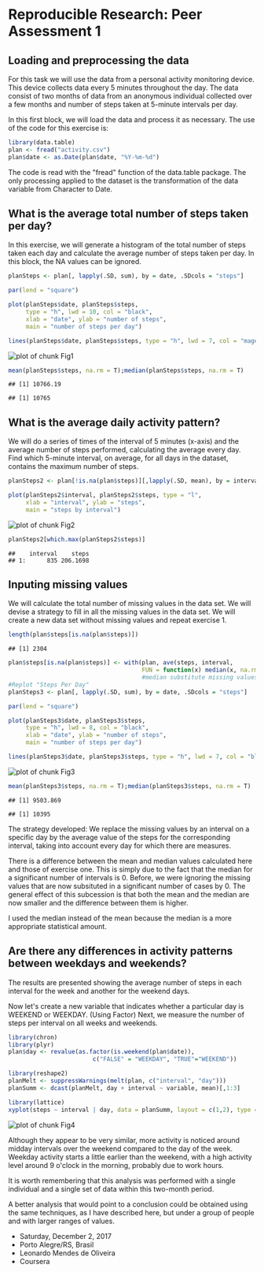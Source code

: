 # Reproducible Research: Peer Assessment 1

## Loading and preprocessing the data

For this task we will use the data from a personal activity monitoring device. This device collects data every 5 minutes throughout the day. The data consist of two months of data from an anonymous individual collected over a few months and number of steps taken at 5-minute intervals per day.

In this first block, we will load the data and process it as necessary. The use of the code for this exercise is:


```r
library(data.table)
plan <- fread("activity.csv")
plan$date <- as.Date(plan$date, "%Y-%m-%d")
```

The code is read with the "fread" function of the data.table package. The only processing applied to the dataset is the transformation of the data variable from Character to Date.

## What is the average total number of steps taken per day?

In this exercise, we will generate a histogram of the total number of steps taken each day and calculate the average number of steps taken per day. In this block, the NA values can be ignored.


```r
planSteps <- plan[, lapply(.SD, sum), by = date, .SDcols = "steps"]

par(lend = "square")

plot(planSteps$date, planSteps$steps, 
     type = "h", lwd = 10, col = "black", 
     xlab = "date", ylab = "number of steps",
     main = "number of steps per day")

lines(planSteps$date, planSteps$steps, type = "h", lwd = 7, col = "magenta")
```

![plot of chunk Fig1](figure/Fig1-1.png)

```r
mean(planSteps$steps, na.rm = T);median(planSteps$steps, na.rm = T)
```

```
## [1] 10766.19
```

```
## [1] 10765
```

## What is the average daily activity pattern?

We will do a series of times of the interval of 5 minutes (x-axis) and the average number of steps performed, calculating the average every day. Find which 5-minute interval, on average, for all days in the dataset, contains the maximum number of steps.


```r
planSteps2 <- plan[!is.na(plan$steps)][,lapply(.SD, mean), by = interval, .SDcols = "steps"]

plot(planSteps2$interval, planSteps2$steps, type = "l", 
     xlab = "interval", ylab = "steps", 
     main = "steps by interval")
```

![plot of chunk Fig2](figure/Fig2-1.png)

```r
planSteps2[which.max(planSteps2$steps)]
```

```
##    interval    steps
## 1:      835 206.1698
```

## Inputing missing values

We will calculate the total number of missing values in the data set. We will devise a strategy to fill in all the missing values in the data set. We will create a new data set without missing values and repeat exercise 1.


```r
length(plan$steps[is.na(plan$steps)])
```

```
## [1] 2304
```

```r
plan$steps[is.na(plan$steps)] <- with(plan, ave(steps, interval, 
                                      FUN = function(x) median(x, na.rm = T)))[is.na(plan$steps)] 
                                      #median substitute missing values 
#Replot "Steps Per Day"
planSteps3 <- plan[, lapply(.SD, sum), by = date, .SDcols = "steps"]

par(lend = "square")

plot(planSteps3$date, planSteps3$steps, 
     type = "h", lwd = 8, col = "black", 
     xlab = "date", ylab = "number of steps",
     main = "number of steps per day")

lines(planSteps3$date, planSteps3$steps, type = "h", lwd = 7, col = "blue")
```

![plot of chunk Fig3](figure/Fig3-1.png)

```r
mean(planSteps3$steps, na.rm = T);median(planSteps3$steps, na.rm = T)
```

```
## [1] 9503.869
```

```
## [1] 10395
```


The strategy developed: We replace the missing values by an interval on a specific day by the average value of the steps for the corresponding interval, taking into account every day for which there are measures.

There is a difference between the mean and median values calculated here and those of exercise one. This is simply due to the fact that the median for a significant number of intervals is 0. Before, we were ignoring the missing values that are now subsituted in a significant number of cases by 0. The general effect of this subcession is that both the mean and the median are now smaller and the difference between them is higher.

I used the median instead of the mean because the median is a more appropriate statistical amount.

## Are there any differences in activity patterns between weekdays and weekends?

The results are presented showing the average number of steps in each interval for the week and another for the weekend days.

Now let's create a new variable that indicates whether a particular day is WEEKEND or WEEKDAY. (Using Factor) Next, we measure the number of steps per interval on all weeks and weekends.


```r
library(chron)
library(plyr)
plan$day <- revalue(as.factor(is.weekend(plan$date)), 
                        c("FALSE" = "WEEKDAY", "TRUE"="WEEKEND"))

library(reshape2) 
planMelt <- suppressWarnings(melt(plan, c("interval", "day"))) 
planSumm <- dcast(planMelt, day + interval ~ variable, mean)[,1:3] 

library(lattice)
xyplot(steps ~ interval | day, data = planSumm, layout = c(1,2), type = "l")
```

![plot of chunk Fig4](figure/Fig4-1.png)


Although they appear to be very similar, more activity is noticed around midday intervals over the weekend compared to the day of the week. Weekday activity starts a little earlier than the weekend, with a high activity level around 9 o'clock in the morning, probably due to work hours.

It is worth remembering that this analysis was performed with a single individual and a single set of data within this two-month period.

A better analysis that would point to a conclusion could be obtained using the same techniques, as I have described here, but under a group of people and with larger ranges of values.


- Saturday, December 2, 2017
- Porto Alegre/RS, Brasil
- Leonardo Mendes de Oliveira
- Coursera 
